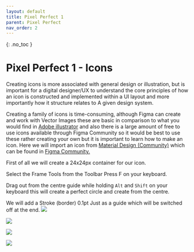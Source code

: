 ```yaml
---
layout: default
title: Pixel Perfect 1
parent: Pixel Perfect
nav_order: 2
---
```


{: .no_toc }

# Pixel Perfect 1 - Icons
 Creating icons is more associated with general design or illustration, but is important for a digital designer/UX to understand the core principles of how an icon is constructed and implemented within a UI layout and more importantly how it structure relates to A given design system.

Creating a family of icons is time-consuming, although Figma can create and work with Vector Images these are basic in comparison to what you would find in [Adobe illustrator](https://help.figma.com/hc/en-us/articles/360040030374-Copy-assets-between-design-tools) and also there is a large amount of free to use icons available through Figma Community so it would be best to use these rather creating your own but it is important to learn how to make an icon. Here we will import an icon from [Material Design (Community)](https://www.figma.com/community/file/1014241558898418245) which can be found in [Figma Community.](https://www.figma.com/community)



First of all we will create a 24x24px container for our icon.

Select the Frame Tools from the Toolbar Press F on your keyboard.

Drag out from the centre guide while holding `Alt` and `Shift` on your keyboard this will create a perfect circle and create from the centre.

We will add a Stroke (border) 0.1pt Just as a guide which will be switched off at the end.
![](../image/../images/pixel_perfect/PPGIF1.png)



![](../image/../images/pixel_perfect/PPGIF2.png)

![](../image/../images/pixel_perfect/PPGIF3.png)

![](../image/../images/pixel_perfect/PPGIF4.png)

![]()

![]()

![]()

![]()